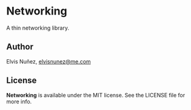 # Networking

A thin networking library.

## Author

Elvis Nuñez, elvisnunez@me.com

## License

**Networking** is available under the MIT license. See the LICENSE file for more info.
